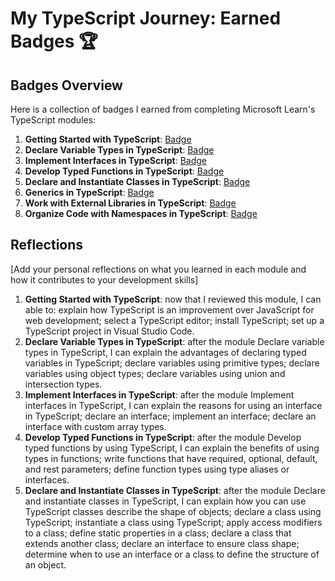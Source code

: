 # My TypeScript Journey: Earned Badges 🏆

## Badges Overview

Here is a collection of badges I earned from completing Microsoft Learn's TypeScript modules:

1. **Getting Started with TypeScript**: [Badge](https://learn.microsoft.com/en-us/users/golosova76-0766/achievements/uflnehj3)
2. **Declare Variable Types in TypeScript**: [Badge](https://learn.microsoft.com/api/achievements/share/en-us/golosova76-0766/HY6XT5Q8?sharingId=6C3BF15EDE3DC158)
3. **Implement Interfaces in TypeScript**: [Badge](https://learn.microsoft.com/api/achievements/share/en-us/golosova76-0766/HY625RP8?sharingId=6C3BF15EDE3DC158)
4. **Develop Typed Functions in TypeScript**: [Badge](https://learn.microsoft.com/api/achievements/share/en-us/golosova76-0766/VKRSYXNM?sharingId=6C3BF15EDE3DC158)
5. **Declare and Instantiate Classes in TypeScript**: [Badge](https://learn.microsoft.com/api/achievements/share/en-us/golosova76-0766/QD7L262E?sharingId=6C3BF15EDE3DC158)
6. **Generics in TypeScript**: [Badge](badge-link)
7. **Work with External Libraries in TypeScript**: [Badge](badge-link)
8. **Organize Code with Namespaces in TypeScript**: [Badge](badge-link)

## Reflections

[Add your personal reflections on what you learned in each module and how it contributes to your development skills]

1. **Getting Started with TypeScript**: now that I reviewed this module, I can able to: explain how TypeScript is an improvement over JavaScript for web development; select a TypeScript editor; install TypeScript; set up a TypeScript project in Visual Studio Code.
2. **Declare Variable Types in TypeScript**: after the module Declare variable types in TypeScript, I can explain the advantages of declaring typed variables in TypeScript; declare variables using primitive types; declare variables using object types; declare variables using union and intersection types.
3. **Implement Interfaces in TypeScript**: after the module Implement interfaces in TypeScript, I can explain the reasons for using an interface in TypeScript; declare an interface; implement an interface; declare an interface with custom array types.
4. **Develop Typed Functions in TypeScript**: after the module Develop typed functions by using TypeScript, I can explain the benefits of using types in functions; write functions that have required, optional, default, and rest parameters; define function types using type aliases or interfaces.
5. **Declare and Instantiate Classes in TypeScript**: after the module Declare and instantiate classes in TypeScript, I can explain how you can use TypeScript classes describe the shape of objects; declare a class using TypeScript; instantiate a class using TypeScript; apply access modifiers to a class; define static properties in a class; declare a class that extends another class; declare an interface to ensure class shape; determine when to use an interface or a class to define the structure of an object.
